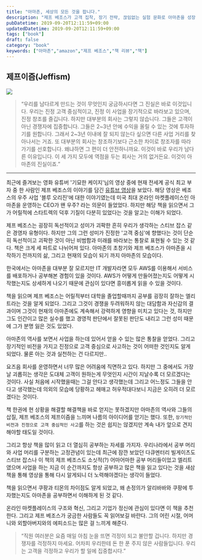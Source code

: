 ```yaml
---
title: "아마존, 세상의 모든 것을 팝니다."
description: "제프 베조스가 고객 집착, 장기 전략, 끊임없는 실험 문화로 아마존을 성장시킨 과정을 정리하고, 그 철학이 기존 산업을 어떻게 뒤흔들었는지 해석하며 한국 스타트업과 나의 업무에서 어떤 실행법을 빌려 올 수 있을지 질문을 던진 탐구형 리뷰다. 특히 장기 지표를 설정하고 역방향에서 조직을 설계하는 방식, 작고 빠른 실험을 반복하며 실패를 비용으로 환산하는 사고가 왜 유효한지를 사례로 분석했다."
pubDatetime: 2019-09-20T12:11:59+09:00
updatedDatetime: 2019-09-20T12:11:59+09:00
tags: ["book"]
draft: false
category: "book"
keywords: ["아마존","amazon","제프 베조스","책 리뷰","책"]
---
```


## 제프이즘(Jeffism)

![](https://i.imgur.com/3lxnhm6.jpg)

 > 
 > “우리를 남다르게 만드는 것이 무엇인지 궁금하시다면 그 진실은 바로 이것입니다. 우리는 진정 고객 중심적이고, 진정 이 사업을 장기적으로 바라보고 있으며, 진정 창조를 즐깁니다. 하지만 대부분의 회사는 그렇지 않습니다. 그들은 고객이 아닌 경쟁자에 집중합니다. 그들은 2~3년 안에 수익을 올릴 수 있는 것에 투자하기를 원합니다. 그래서 2~3년 이내에 잘 되지 않는다 싶으면 다른 사업 거리를 찾아나서는 거죠. 또 대부분의 회사는 창조하기보다 근소한 차이로 창조자를 따라가기를 선호합니다. 왜냐하면 그 편이 더 안전하니까요. 이것이 바로 우리가 남다른 이유입니다. 이 세 가지 모두에 역점을 두는 회사는 거의 없거든요. 이것이 아마존의 진실이죠.”

---

최근에 즐겨보는 영화 유튜버 '기묘한 케이지'님의 영상 중에 현재 전세계 공식 최고 부자 중 한 사람인 제프 베조스의 이야기를 담긴 [유튜브 영상](https://youtu.be/oe1RDNoTUHk)을 보았다. 해당 영상은 베조스의 우주 사업 '블루 오리진'에 대한 이야기였는데 미국 최대 온라인 마켓플레이스인 아마존을 운영하는 CEO가 왠 우주? 라는 의문이 들었었다.
하지만 해당 책을 읽으면서 그가 어릴적에 스타트렉의 덕후 기질이 다분히 있었다는 것을 알고는 이해가 되었다.

제프 베조스는 굉장히 독선적이고 성미가 괴팍한 흔히 우리가 생각하는 스티브 잡스 같은 경영자 유형이다. 하지만 그의 그런 성미가 진정한 '고객 중심'에 향했다는 것이 단순히 독선적이고 괴팍한 것이 아닌 비범함과 미래를 바라보는 통찰로 표현될 수 있는 것 같다.
책은 크게 세 파트로 나뉘어져 있다. 아마존의 초창기와 제프 베조스가 아마존을 시작하기 전까지의 삶, 그리고 현재의 모습이 되기 까지 아마존의 모습이다.

한국에서는 아마존을 대부분 잘 모르지만 IT 개발자라면 모두 AWS를 이용해서 서비스를 배포하거나 공부해본 경험이 있을 것이다. AWS가 어떻게 만들어졌는지도 어떻게 시작했는지도 상세하게 나오기 때문에 관심이 있다면 흥미롭게 읽을 수 있을 것이다.

책을 읽으며 제프 베조스는 어릴적부터 대학을 졸업할때까지 공부를 굉장히 잘하는 엘리트라는 것을 알게 되었다. 그리고 그것이 경쟁을 두려워하지 않는 대담함과 자신감의 결과이며 그것이 현재의 아마존에도 계속해서 강력하게 영향을 미치고 있다는 것, 하지만 그도 인간이고 많은 실수를 했고 경영적 판단에서 잘못된 판단도 내리고 그런 성미 때문에 그가 분명 잃은 것도 있었다.

아마존의 역사를 보면서 사업을 하는데 있어서 얻을 수 있는 많은 통찰을 얻었다. 그리고 장기적인 비전을 가지고 진정으로 고객 중심으로 사고하는 것이 어떠한 것인지도 알게 되었다. 물론 아는 것과 실천하는 건 다르지만..

요즈음 회사를 운영하면서 너무 많은 어려움에 직면하고 있다.
하지만 그 중에서도 가장 날 괴롭히는 생각은 도대체 고객이 원하는게 무엇인지 시간이 지날수록 더 모르겠다는 것이다. 사실 처음에 시작했을때는 그걸 안다고 생각했는데 그리고 어느정도 그들을 안다고 생각했는데 의외의 모습에 당황하고 헤매고 허우적대다보니 지금은 오히려 더 모르겠다는 것이다.

책 한권에 현 상황을 해결할 해결책을 바로 얻지는 못하겠지만 아마존의 역사와 그들의 삽질, 제프 베조스의 제프이즘을 느끼며 나름의 아이디어를 얻기는 했다. 또한, `장기적인 비전과 진정으로 고객 중심적인 사고`를 하는 것은 쉽지는 않겠지만 계속 내가 앞으로 견지해야할 태도일 것이다.

그리고 항상 책을 많이 읽고 더 열심히 공부하는 자세를 가지자. 우리나라에서 공부 머리와 사업 머리를 구분하는 고정관념이 있는데 최근에 잠깐 보았던 다큐멘터리 빌게이츠도 스티브 잡스나 이 책의 제프 베조스도 소싯적(?) 어마어마한 공부 머리들이었고 엘리트였으며 사업을 하는 지금 이 순간까지도 항상 공부하고 많은 책을 읽고 있다는 것을 새삼 책을 통해 영상을 통해 다시 알게되니 더 노력해야겠다는 생각이 들었다.

책을 읽으면서 쿠팡과 티몬의 차이점도 알게 되었고, 왜 손정의가 알리바바와 쿠팡에 투자했는지도 아마존을 공부하면서 이해하게 된 것 같다.

온라인 마켓플레이스의 구조와 혁신, 그리고 기업가 정신에 관심이 있다면 이 책을 추천한다. 그리고 제프 베조스가 궁금한 사람들도 꼭 읽어보길 바란다. 그의 어린 시절, 어머니와 외할아버지와의 에피소드는 많은 걸 느끼게 해준다.

 > 
 > “직원 여러분은 요즘 매일 아침 눈을 뜨면 걱정이 되고 불안할 겁니다. 하지만 경쟁자를 걱정하지 마세요. 어차피 우리한테 돈 한 푼 주지 않은 사람들입니다. 우리는 고객을 걱정하고 우리가 할 일에 집중합시다.”

